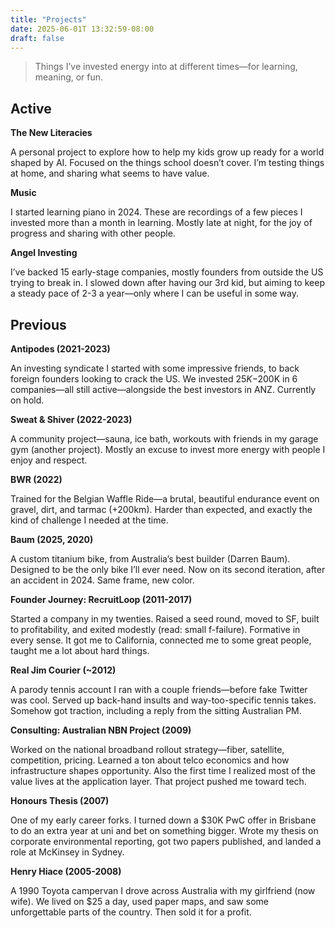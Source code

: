 ```yaml
---
title: "Projects"
date: 2025-06-01T 13:32:59-08:00
draft: false
---
```


> Things I’ve invested energy into at different times—for learning, meaning, or fun.

## Active
**The New Literacies**

A personal project to explore how to help my kids grow up ready for a world shaped by AI. Focused on the things school doesn’t cover. I’m testing things at home, and sharing what seems to have value.

**Music**

I started learning piano in 2024. These are recordings of a few pieces I invested more than a month in learning. Mostly late at night, for the joy of progress and sharing with other people.

**Angel Investing**

I’ve backed 15 early-stage companies, mostly founders from outside the US trying to break in. I slowed down after having our 3rd kid, but aiming to keep a steady pace of 2-3 a year—only where I can be useful in some way.

## Previous
**Antipodes (2021-2023)**

An investing syndicate I started with some impressive friends, to back foreign founders looking to crack the US. We invested $25K-$200K in 6 companies—all still active—alongside the best investors in ANZ. Currently on hold.

**Sweat & Shiver (2022-2023)**

A community project—sauna, ice bath, workouts with friends in my garage gym (another project). Mostly an excuse to invest more energy with people I enjoy and respect.

**BWR (2022)**

Trained for the Belgian Waffle Ride—a brutal, beautiful endurance event on gravel, dirt, and tarmac (+200km). Harder than expected, and exactly the kind of challenge I needed at the time.

**Baum (2025, 2020)**

A custom titanium bike, from Australia’s best builder (Darren Baum). Designed to be the only bike I’ll ever need. Now on its second iteration, after an accident in 2024. Same frame, new color.

**Founder Journey: RecruitLoop (2011-2017)**

Started a company in my twenties. Raised a seed round, moved to SF, built to profitability, and exited modestly (read: small f-failure). Formative in every sense. It got me to California, connected me to some great people, taught me a lot about hard things.

**Real Jim Courier (~2012)**

A parody tennis account I ran with a couple friends—before fake Twitter was cool. Served up back-hand insults and way-too-specific tennis takes. Somehow got traction, including a reply from the sitting Australian PM.

**Consulting: Australian NBN Project (2009)**

Worked on the national broadband rollout strategy—fiber, satellite, competition, pricing. Learned a ton about telco economics and how infrastructure shapes opportunity. Also the first time I realized most of the value lives at the application layer. That project pushed me toward tech.

**Honours Thesis (2007)**

One of my early career forks. I turned down a $30K PwC offer in Brisbane to do an extra year at uni and bet on something bigger. Wrote my thesis on corporate environmental reporting, got two papers published, and landed a role at McKinsey in Sydney.

**Henry Hiace (2005-2008)**

A 1990 Toyota campervan I drove across Australia with my girlfriend (now wife). We lived on $25 a day, used paper maps, and saw some unforgettable parts of the country. Then sold it for a profit.